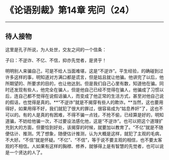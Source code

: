 # 《论语别裁》第14章 宪问（24）

------

## 待人接物

这里是孔子所说，为人处世，交友之间的一个信条：

子曰：不逆诈、不亿、不信，抑亦先觉者，是贤乎！

明明别人来骗自己，可是不给人当面难堪，这是“不逆诈”。平生经验，的确碰到过许多这样的事，明知道对方满口都是谎言，但是姑且就让他骗。他讲完了以后，他所期望的、所要求的目的，也让他达到。但是我们自己心里有数，知道他在骗。同时还发现有些人，他完全在骗人，但是他自己已经不觉得在骗人，他骗成了习惯以后，连自己都不觉得在说假话骗人，而变成了他正常的生活方式，甚至对他自己说的假话，也觉得是真的。**“不逆诈”就是不揭穿有些人的欺诈。**当然，这也要用得好，如果用得不好，我们就犯了很大的罪过，很容易成为“姑息养奸”了，这也不可以的。有的人是真的有困难，不得不骗一点钱，不抢不偷，已经算是好的，明知道骗，不妨给他骗一次，不过要设法感化他，这是“不逆诈”。也可以把这个道理扩充到大的方面，但要恰到好处，该揭穿的时候，就要加以教育了。“不亿”就是不随便估计、推测。凭了想象，随便估计推测，认为大概是这样，就犯了主观的毛病，不大好。“不信”就是怀疑。“不亿”、“不信”，等于说不要主观的相信，也不要太客观的不相信。人如果有这样的胸襟、修养，就够得上是有智慧的先觉者，也可以说是一个贤达的人了。

